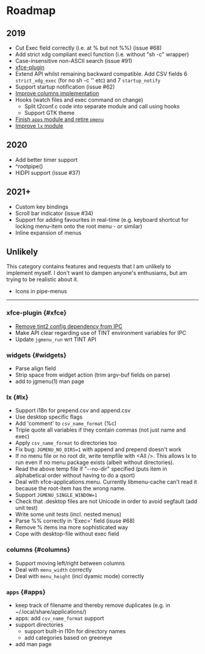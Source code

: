 # Roadmap

## 2019

- Cut Exec field correctly (i.e. at % but not %%) (issue #68)
- Add strict xdg compliant execl function (i.e. without "sh -c" wrapper)
- Case-insensitive non-ASCII search (issue #91)
- [xfce-plugin](#xfce)
- Extend API whilst remaining backward compatible. Add CSV fields 6 `strict_xdg_exec` (for no sh -c '' etc) and 7 `startup_notify`
- Support startup notification (issue #62)
- [Improve columns implementation](#columns)
- Hooks (watch files and exec command on change)
  * Split t2conf.c code into separate module and call using hooks
  * Support GTK theme
- [Finish `apps` module and retire `pmenu`](#apps)
- [Improve `lx` module](#lx)

## 2020

- Add better timer support
- ^rootpipe()
- HiDPI support (issue #37)

## 2021+

- Custom key bindings
- Scroll bar indicator (issue #34)
- Support for adding favourites in real-time (e.g. keyboard shortcut for locking menu-item onto the root menu - or similar)
- Inline expansion of menus

## Unlikely

This category contains features and requests that I am unlikely to implement myself. I don't want to dampen anyone's enthusiams, but am trying to be realistic about it.

- Icons in pipe-menus

<hr />

### xfce-plugin {#xfce}

- [Remove tint2 config dependency from IPC](https://forums.bunsenlabs.org/viewtopic.php?pid=88867#p88867)
- Make API clear regarding use of TINT environment variables for IPC
- Update `jgmenu_run` wrt TINT API

### widgets {#widgets}

- Parse align field
- Strip space from widget action (trim argv-buf fields on parse)
- add to jgmenu(1) man page

### lx {#lx}

- Support i18n for prepend.csv and append.csv
- Use desktop specific flags
- Add 'comment' to `csv_name_format` (%c)
- Triple quote all variables if they contain commas (not just name and exec)
- Apply `csv_name_format` to directories too
- Fix bug: `JGMENU_NO_DIRS=1` with append and prepend doesn't work
- If no menu file or no root dir, write tempfile with &lt;All /&gt;. This allows lx to run even if no menu package exists (albeit without directories).
- Read the above temp file if "--no-dir" specified (puts item in alphabetical order without having to do a qsort)
- Deal with xfce-applications.menu. Currently libmenu-cache can't read it because the root-item has the wrong name.
- Support `JGMENU_SINGLE_WINDOW=1`
- Check that .desktop files are not Unicode in order to avoid segfault (add unit test)
- Write some unit tests (incl. nested menus)
- Parse %% correctly in 'Exec=' field (isuse #68)
- Remove % items ina more sophisticated way
- Cope with desktop-file without exec field

### columns {#columns}

- Support moving left/right between columns
- Deal with `menu_width` correctly
- Deal with `menu_height` (incl dyamic mode) correctly

### `apps` {#apps}

- keep track of filename and thereby remove duplicates (e.g. in ~/.local/share/applications/)
- apps: add `csv_name_format` support
- support directories
  * support built-in l10n for directory names
  * add categories based on greeneye
- add man page
